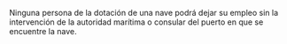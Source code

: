 Ninguna persona de la dotación de una nave podrá dejar su empleo sin la intervención de la autoridad marítima o consular del puerto en que se encuentre la nave.